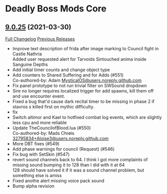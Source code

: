 # Deadly Boss Mods Core

## [9.0.25](https://github.com/DeadlyBossMods/DeadlyBossMods/tree/9.0.25) (2021-03-30)
[Full Changelog](https://github.com/DeadlyBossMods/DeadlyBossMods/compare/9.0.24...9.0.25) [Previous Releases](https://github.com/DeadlyBossMods/DeadlyBossMods/releases)

- Improve text description of frida after image marking to Council fight in Castle Nathria  
    Added user requested alert for Tarvoids Sintouched anima inside Sanguine Depths  
- Add initial timer counts and change object type  
- Add counters to Shared Suffering and for Adds (#551)  
    Co-authored-by: Adam <MysticalOS@users.noreply.github.com>  
- Fix panel prototype to not run trivial filter on SWSound dropdown  
- Sire no longer requires localized trigger for add spawns, kill them off and use encounter event.  
- Fixed a bug that'd cause dark recital timer to be missing in phase 2 if stavros s killed first on mythic difficulty.  
- fix  
- Switch altimor and Kael to hotfixed combat log events, which are slightly less cpu and more reliable  
- Update TheCouncilofBlood.lua (#550)  
    Co-authored-by: Mads Chrøis <32795834+Aloise3@users.noreply.github.com>  
- More DBT fixes (#549)  
- Add phase warnings for council (Request) (#546)  
- Fix bug with SetSkin (#547)  
- revert sound channels back to 64. I think I got more complaints of missing sound bumping it to 128 than I did with it at 64  
    128 should have solved it if it was a sound channel problem, but something else is amiss  
- Fixed anothe alert missing voice pack sound  
- Bump alpha revision  
